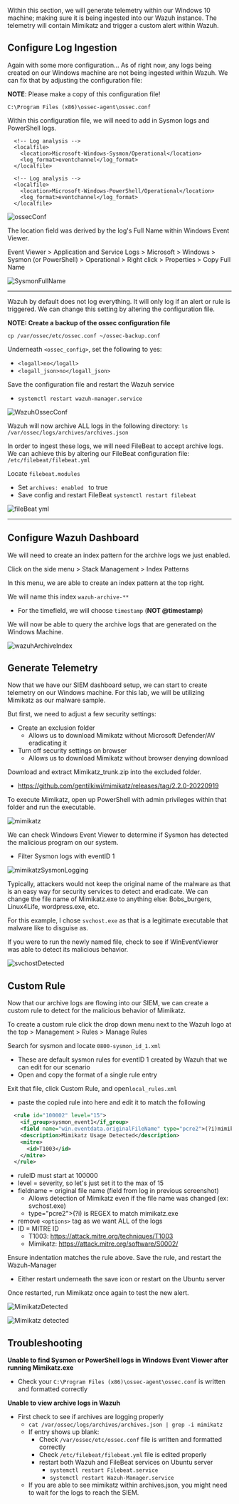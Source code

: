 Within this section, we will generate telemetry within our Windows 10 machine; making sure it is being ingested into our Wazuh instance. The telemetry will contain Mimikatz and trigger a custom alert within Wazuh. 
## Configure Log Ingestion 

Again with some more configuration... As of right now, any logs being created on our Windows machine are not being ingested within Wazuh. We can fix that by adjusting the configuration file: 

**NOTE**: Please make a copy of this configuration file!

```C:\Program Files (x86)\ossec-agent\ossec.conf```

Within this configuration file, we will need to add in Sysmon logs and PowerShell logs. 

```text
  <!-- Log analysis -->
  <localfile>
    <location>Microsoft-Windows-Sysmon/Operational</location>
    <log_format>eventchannel</log_format>
  </localfile>

  <!-- Log analysis -->
  <localfile>
    <location>Microsoft-Windows-PowerShell/Operational</location>
    <log_format>eventchannel</log_format>
  </localfile>
```

![ossecConf](https://github.com/user-attachments/assets/5f1cf1f0-a765-44df-82fb-1c8092b5864d) 

The location field was derived by the log's Full Name within Windows Event Viewer.

Event Viewer > Application and Service Logs > Microsoft > Windows > Sysmon (or PowerShell) > Operational > Right click > Properties > Copy Full Name

![SysmonFullName](https://github.com/user-attachments/assets/86e1d045-b82a-4e5e-baa5-b65ce810fc1c)

---

Wazuh by default does not log everything. It will only log if an alert or rule is triggered. We can change this setting by altering the configuration file.

**NOTE: Create a backup of the ossec configuration file**

```cp /var/ossec/etc/ossec.conf ~/ossec-backup.conf```

Underneath ```<ossec_config>```, set the following to yes:
- ```<logall>no</logall>```
- ```<logall_json>no</logall_json>```

Save the configuration file and restart the Wazuh service
- ```systemctl restart wazuh-manager.service```

![WazuhOssecConf](https://github.com/user-attachments/assets/8d142893-90da-4d7d-8832-aa1babc75ec9) 

Wazuh will now archive ALL logs in the following directory:
```ls /var/ossec/logs/archives/archives.json```

In order to ingest these logs, we will need FileBeat to accept archive logs. We can achieve this by altering our FileBeat configuration file: ```/etc/filebeat/filebeat.yml```

Locate ```filebeat.modules```
- Set ```archives: enabled ``` to true
- Save config and restart FileBeat ```systemctl restart filebeat```

![fileBeat yml](https://github.com/user-attachments/assets/60fb5311-9f7d-4019-92e2-a2cc9cda5d28)

---
## Configure Wazuh Dashboard

We will need to create an index pattern for the archive logs we just enabled. 

Click on the side menu > Stack Management > Index Patterns

In this menu, we are able to create an index pattern at the top right. 

We will name this index ```wazuh-archive-**```
- For the timefield, we will choose ```timestamp``` (**NOT @timestamp**)

We will now be able to query the archive logs that are generated on the Windows Machine. 

![wazuhArchiveIndex](https://github.com/user-attachments/assets/32f6bb42-2107-4aac-839c-3819284c998a)

## Generate Telemetry
Now that we have our SIEM dashboard setup, we can start to create telemetry on our Windows machine. For this lab, we will be utilizing Mimikatz as our malware sample. 

But first, we need to adjust a few security settings:
- Create an exclusion folder 
	- Allows us to download Mimikatz without Microsoft Defender/AV eradicating it 
- Turn off security settings on browser
	- Allows us to download Mimikatz without browser denying download

Download and extract Mimikatz_trunk.zip into the excluded folder.
- https://github.com/gentilkiwi/mimikatz/releases/tag/2.2.0-20220919

To execute Mimikatz, open up PowerShell with admin privileges within that folder and run the executable. 

![mimikatz](https://github.com/user-attachments/assets/803f6b13-5e26-44a5-a8da-feed54f9bd7c)

We can check Windows Event Viewer to determine if Sysmon has detected the malicious program on our system. 
- Filter Sysmon logs with eventID 1

![mimikatzSysmonLogging](https://github.com/user-attachments/assets/ec2c94e9-3cee-47c0-8875-def9be396b24)

Typically, attackers would not keep the original name of the malware as that is an easy way for security services to detect and eradicate. We can change the file name of Mimikatz.exe to anything else: Bobs_burgers, Linux4Life, wordpress.exe, etc. 

For this example, I chose ```svchost.exe``` as that is a legitimate executable that malware like to disguise as.  

If you were to run the newly named file, check to see if WinEventViewer was able to detect its malicious behavior. 

![svchostDetected](https://github.com/user-attachments/assets/cd2f5eb2-d8ad-4da4-8cb3-6acc1e29cf2e)


## Custom Rule
Now that our archive logs are flowing into our SIEM, we can create a custom rule to detect for the malicious behavior of Mimikatz. 

To create a custom rule click the drop down menu next to the Wazuh logo at the top > Management > Rules > Manage Rules 

Search for sysmon and locate ```0800-sysmon_id_1.xml```
- These are default sysmon rules for eventID 1 created by Wazuh that we can edit for our scenario
- Open and copy the format of a single rule entry

Exit that file, click Custom Rule, and open```local_rules.xml``` 
- paste the copied rule into here and edit it to match the following

```xml
  <rule id="100002" level="15">
    <if_group>sysmon_event1</if_group>
    <field name="win.eventdata.originalFileName" type="pcre2">(?i)mimikatz\.exe</field>
    <description>Mimikatz Usage Detected</description>
    <mitre>
      <id>T1003</id>
    </mitre>
  </rule>
  ```
- ruleID must start at 100000
- level = severity, so let's just set it to the max of 15
- fieldname = original file name (field from log in previous screenshot)
	- Allows detection of Mimikatz even if the file name was changed (ex: svchost.exe)
	- type="pcre2">(?i) is REGEX to match mimikatz.exe
- remove ```<options>``` tag as we want ALL of the logs
- ID = MITRE ID
	- T1003: https://attack.mitre.org/techniques/T1003
	- Mimikatz: https://attack.mitre.org/software/S0002/

Ensure indentation matches the rule above. Save the rule, and restart the Wazuh-Manager
- Either restart underneath the save icon or restart on the Ubuntu server

Once restarted, run Mimikatz once again to test the new alert.

![MimikatzDetected](https://github.com/user-attachments/assets/5a48ea10-c812-42cb-b8c5-abd6e842885f)


![Mimikatz detected](https://github.com/user-attachments/assets/13abc28a-36ae-4151-b8cc-f0f16798425c)

## Troubleshooting

**Unable to find Sysmon or PowerShell logs in Windows Event Viewer after running Mimikatz.exe**
- Check your ```C:\Program Files (x86)\ossec-agent\ossec.conf``` is written and formatted correctly

**Unable to view archive logs in Wazuh**
- First check to see if archives are logging properly
	- ```cat /var/ossec/logs/archives/archives.json | grep -i mimikatz```
	- If entry shows up blank:
		- Check  ``````/var/ossec/etc/ossec.conf`````` file is written and formatted correctly
		- Check ``````/etc/filebeat/filebeat.yml`````` file is edited properly
		- restart both Wazuh and FileBeat services on Ubuntu server
			- ```systemctl restart Filebeat.service```
			- ```systemctl restart Wazuh-Manager.service```
	- If you are able to see mimikatz within archives.json, you might need to wait for the logs to reach the SIEM. 